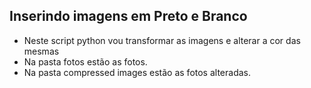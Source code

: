 ## Inserindo imagens em Preto e Branco

- Neste script python vou transformar as imagens e alterar a cor das mesmas
 - Na pasta fotos estão as fotos.
 - Na pasta compressed images estão as fotos alteradas.